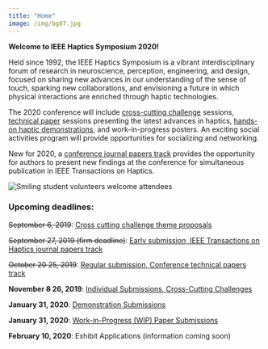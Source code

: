 ```yaml
---
title: "Home"
image: /img/bg07.jpg
---
```


**Welcome to IEEE Haptics Symposium 2020!**

Held since 1992, the IEEE Haptics Symposium is a vibrant interdisciplinary forum of research in neuroscience, perception, engineering, and design, focused on sharing new advances in our understanding of the sense of touch, sparking new collaborations, and envisioning a future in which physical interactions are enriched through haptic technologies.  

The 2020 conference will include [cross-cutting challenge](/presenting/cross-cutting-challenges/) sessions, [technical paper](/presenting/technical-papers/) sessions presenting the latest advances in haptics,  [hands-on haptic demonstrations](/presenting/demos), and work-in-progress posters. An exciting social activities program will provide opportunities for socializing and networking.

New for 2020, a [conference journal papers track](/presenting/transactions-on-haptics-early-submission) provides the opportunity for authors to present new findings at the conference for simultaneous publication in IEEE Transactions on Haptics.

![Smiling student volunteers welcome attendees](/img/slide-image-6-crop.jpg)

### Upcoming deadlines:

~~September 6, 2019~~: [Cross cutting challenge theme proposals](/presenting/cross-cutting-challenges/)

~~September 27, 2019 (firm deadline)~~: [Early submission, IEEE Transactions on Haptics journal papers track](/presenting/transactions-on-haptics-early-submission)

~~October 20 25, 2019~~: [Regular submission, Conference technical papers track](/presenting/technical-papers/)

**November ~~8~~ 26, 2019**: [Individual Submissions, Cross-Cutting Challenges](/presenting/cross-cutting-challenges/)

**January 31, 2020**: [Demonstration Submissions](/presenting/demos/)

**January 31, 2020**: [Work-in-Progress (WIP) Paper Submissions](/presenting/work-in-progress-wip-papers/)

**February 10, 2020**: Exhibit Applications (information coming soon)
